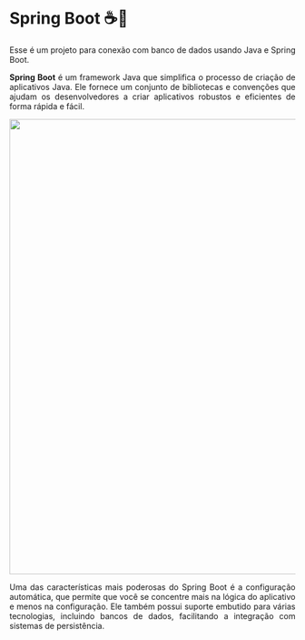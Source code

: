 <h1>Spring Boot ☕🍃</h1>
<p align="justify">
    Esse é um projeto para conexão com banco de dados usando Java e Spring Boot.
</p>
<p align="justify">
    <b>Spring Boot</b> é um framework Java que simplifica o processo de criação de aplicativos Java. Ele fornece um conjunto de bibliotecas e convenções que ajudam os desenvolvedores a criar aplicativos robustos e eficientes de forma rápida e fácil.
</p>
<p align="center">
    <img src="https://i2.wp.com/www.devjava.com.br/wp-content/uploads/2020/02/PicsArt_02-27-12.18.51.jpg?fit=2289%2C1202&ssl=1" width="800">
</p>
<p align="justify">
    Uma das características mais poderosas do Spring Boot é a configuração automática, que permite que você se concentre mais na lógica do aplicativo e menos na configuração. Ele também possui suporte embutido para várias tecnologias, incluindo bancos de dados, facilitando a integração com sistemas de persistência.
</p>

